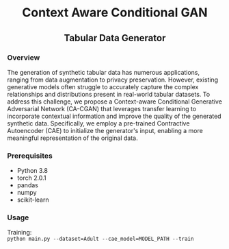 # <p style="text-align: center;">Context Aware Conditional GAN</p>
## <p style="text-align: center;">Tabular Data Generator</p>
### Overview
The generation of synthetic tabular data has numerous applications, ranging from data augmentation to privacy preservation. However, existing generative models often struggle to accurately capture the complex relationships and distributions present in real-world tabular datasets. To address this challenge, we propose a Context-aware Conditional Generative Adversarial Network (CA-CGAN) that leverages transfer learning to incorporate contextual information and improve the quality of the generated synthetic data. Specifically, we employ a pre-trained Contractive Autoencoder (CAE) to initialize the generator's input, enabling a more meaningful representation of the original data.
### Prerequisites
* Python 3.8
* torch 2.0.1
* pandas
* numpy
* scikit-learn
### Usage
Training:  
`python main.py --dataset=Adult --cae_model=MODEL_PATH --train`

